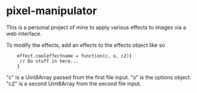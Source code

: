 # pixel-manipulator

This is a personal project of mine to apply various effects to images via a web interface.


To modify the effects, add an effects to the effects object like so

        effect.cooleffectname = function(c, o, c2){
         // Do stuff in here...
        }

"c" is a Uint8Array passed from the first file input.
"o" is the options object.
"c2" is a second Uint8Array from the second file input.


